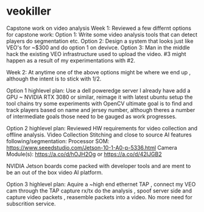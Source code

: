 # veokiller
Capstone work on video analysis
Week 1: Reviewed a few differnt options for capstone work: 
Option 1: Write some video analysis tools that can detect players do segmentation etc. 
Option 2: Design a system that looks just like VEO's for ~$300 and do option 1 on devivce.
Option 3: Man in the middle hack the existing VEO infrastructure used to upload the video.
#3 might happen as a result of my experimentations with #2. 

Week 2: 
At anytime one of the above options might be where we end up , although the intent is to stick with 1/2.

Option 1 highlevel plan:
Use a dell poweredge server I already have add a GPU ~ NVIDIA RTX 3080 or similar, reimage it with latest ubuntu setup the tool chains try some experiments with OpenCV  ultimate goal is to find and track players based on name and jersey number, although theres a number of intermediate goals those need to be gauged as work progresses.

Option 2 highlevel plan:
Reviewed HW requirements for video collection and offline analysis.
Video Collection Stitching and close to source AI features following/segmentation:
Processor SOM: https://www.seeedstudio.com/Jetson-10-1-A0-p-5336.html
Camera Module(s): https://a.co/d/hOJH2Og  or https://a.co/d/42IJGB2

NVIDIA Jetson boards come packed with developer tools and are ment to be an out of the box video AI platform.

Option 3 highlevel plan:
Aquire a ~high end ethernet TAP , connect my VEO cam through the TAP capture rx/tx do the analysis , spoof server side and capture video packets , reasemble packets into a video. No more need for subscrition service. 
